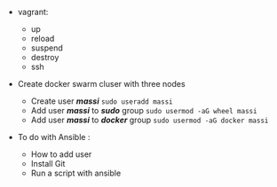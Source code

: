 - vagrant: 
    - up 
    - reload
    - suspend
    - destroy 
    - ssh <vm-name>
    
    
- Create docker swarm cluser with three nodes
    - Create user ***massi*** ```sudo useradd massi```
    - Add user ***massi*** to ***sudo*** group ```sudo usermod -aG wheel massi```
    - Add user ***massi*** to ***docker*** group ```sudo usermod -aG docker massi```
    

- To do with Ansible : 
    - How to add user 
    - Install Git 
    - Run a script with ansible

